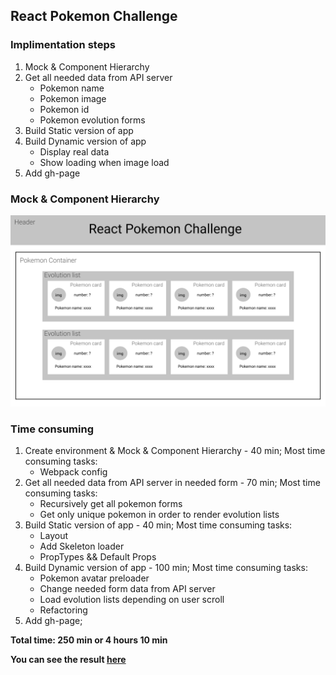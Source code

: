 ## React Pokemon Challenge

### Implimentation steps
1. Mock & Component Hierarchy
2. Get all needed data from API server
    * Pokemon name
    * Pokemon image
    * Pokemon id
    * Pokemon evolution forms
3. Build Static version of app
4. Build Dynamic version of app
    * Display real data
    * Show loading when image load
5. Add gh-page

### Mock & Component Hierarchy

![component hierarchy](mock/componentHierarchy.png)

### Time consuming
1. Create environment & Mock & Component Hierarchy - 40 min; Most time consuming tasks:
    * Webpack config
2. Get all needed data from API server in needed form - 70 min; Most time consuming tasks:
    * Recursively get all pokemon forms
    * Get only unique pokemon in order to render evolution lists
3. Build Static version of app - 40 min; Most time consuming tasks:
    * Layout
    * Add Skeleton loader
    * PropTypes && Default Props
4. Build Dynamic version of app - 100 min; Most time consuming tasks:
    * Pokemon avatar preloader
    * Change needed form data from API server
    * Load evolution lists depending on user scroll
    * Refactoring
5. Add gh-page;

**Total time: 250 min or 4 hours 10 min**

**You can see the result [here](https://nazim-k.github.io/pokemon/)**